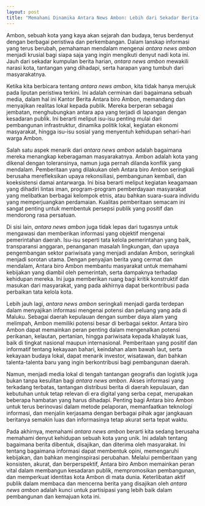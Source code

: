 ```yaml
---
layout: post
title: "Memahami Dinamika Antara News Ambon: Lebih dari Sekadar Berita Lokal"
---
```


Ambon, sebuah kota yang kaya akan sejarah dan budaya, terus berdenyut dengan berbagai peristiwa dan perkembangan. Dalam lanskap informasi yang terus berubah, pemahaman mendalam mengenai *antara news ambon* menjadi krusial bagi siapa saja yang ingin mengikuti denyut nadi kota ini. Jauh dari sekadar kumpulan berita harian, *antara news ambon* mewakili narasi kota, tantangan yang dihadapi, serta harapan yang tumbuh dari masyarakatnya.

Ketika kita berbicara tentang *antara news ambon*, kita tidak hanya merujuk pada liputan peristiwa terkini. Ini adalah cerminan dari bagaimana sebuah media, dalam hal ini Kantor Berita Antara biro Ambon, memandang dan menyajikan realitas lokal kepada publik. Mereka berperan sebagai jembatan, menghubungkan antara apa yang terjadi di lapangan dengan kesadaran publik. Ini berarti meliput isu-isu penting mulai dari pembangunan infrastruktur, dinamika politik lokal, kegiatan ekonomi masyarakat, hingga isu-isu sosial yang menyentuh kehidupan sehari-hari warga Ambon.

Salah satu aspek menarik dari *antara news ambon* adalah bagaimana mereka menangkap keberagaman masyarakatnya. Ambon adalah kota yang dikenal dengan toleransinya, namun juga pernah dilanda konflik yang mendalam. Pemberitaan yang dilakukan oleh Antara biro Ambon seringkali berusaha merefleksikan upaya rekonsiliasi, pembangunan kembali, dan koeksistensi damai antarwarga. Ini bisa berarti meliput kegiatan keagamaan yang dihadiri lintas iman, program-program pemberdayaan masyarakat yang melibatkan berbagai kelompok etnis, atau bahkan suara-suara individu yang memperjuangkan perdamaian. Kualitas pemberitaan semacam ini sangat penting untuk membentuk persepsi publik yang positif dan mendorong rasa persatuan.

Di sisi lain, *antara news ambon* juga tidak lepas dari tugasnya untuk mengawasi dan memberikan informasi yang objektif mengenai pemerintahan daerah. Isu-isu seperti tata kelola pemerintahan yang baik, transparansi anggaran, penanganan masalah lingkungan, dan upaya pengembangan sektor pariwisata yang menjadi andalan Ambon, seringkali menjadi sorotan utama. Dengan penyajian berita yang cermat dan mendalam, Antara biro Ambon membantu masyarakat untuk memahami kebijakan yang diambil oleh pemerintah, serta dampaknya terhadap kehidupan mereka. Ini juga memberikan ruang bagi kritik konstruktif dan masukan dari masyarakat, yang pada akhirnya dapat berkontribusi pada perbaikan tata kelola kota.

Lebih jauh lagi, *antara news ambon* seringkali menjadi garda terdepan dalam menyajikan informasi mengenai potensi dan peluang yang ada di Maluku. Sebagai daerah kepulauan dengan sumber daya alam yang melimpah, Ambon memiliki potensi besar di berbagai sektor. Antara biro Ambon dapat memainkan peran penting dalam mengenalkan potensi perikanan, kelautan, pertanian, hingga pariwisata kepada khalayak luas, baik di tingkat nasional maupun internasional. Pemberitaan yang positif dan informatif tentang kekayaan bahari, keindahan alam bawah laut, serta kekayaan budaya lokal, dapat menarik investor, wisatawan, dan bahkan talenta-talenta baru yang ingin berkontribusi bagi pembangunan daerah.

Namun, menjadi media lokal di tengah tantangan geografis dan logistik juga bukan tanpa kesulitan bagi *antara news ambon*. Akses informasi yang terkadang terbatas, tantangan distribusi berita di daerah kepulauan, dan kebutuhan untuk tetap relevan di era digital yang serba cepat, merupakan beberapa hambatan yang harus dihadapi. Penting bagi Antara biro Ambon untuk terus berinovasi dalam metode pelaporan, memanfaatkan teknologi informasi, dan menjalin kerjasama dengan berbagai pihak agar jangkauan beritanya semakin luas dan informasinya tetap akurat serta tepat waktu.

Pada akhirnya, memahami *antara news ambon* berarti kita sedang berusaha memahami denyut kehidupan sebuah kota yang unik. Ini adalah tentang bagaimana berita dibentuk, disajikan, dan diterima oleh masyarakat. Ini tentang bagaimana informasi dapat membentuk opini, memengaruhi kebijakan, dan bahkan menginspirasi perubahan. Melalui pemberitaan yang konsisten, akurat, dan berperspektif, Antara biro Ambon memainkan peran vital dalam membangun kesadaran publik, mempromosikan pembangunan, dan memperkuat identitas kota Ambon di mata dunia. Keterlibatan aktif publik dalam membaca dan mencerna berita yang disajikan oleh *antara news ambon* adalah kunci untuk partisipasi yang lebih baik dalam pembangunan dan kemajuan kota ini.

